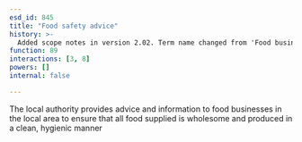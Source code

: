 ```yaml
---
esd_id: 845
title: "Food safety advice"
history: >-
  Added scope notes in version 2.02. Term name changed from 'Food business - health promotion' to 'Business - food retailing - information and advice' in version 3.00. Name changed to 'Food safety advice' in version 4.00.
function: 89
interactions: [3, 8]
powers: []
internal: false

---
```


The local authority provides advice and information to food businesses in the local area to  ensure that all food supplied is wholesome and produced in a clean, hygienic manner

